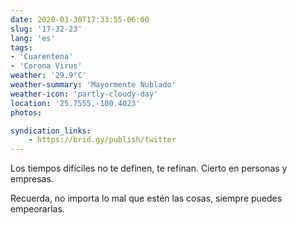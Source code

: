 ```yaml
---
date: 2020-03-30T17:33:55-06:00
slug: '17-32-23'
lang: 'es'
tags:
- 'Cuarentena'
- 'Corona Virus'
weather: '29.9°C'
weather-summary: 'Mayormente Nublado'
weather-icon: 'partly-cloudy-day'
location: '25.7555,-100.4023'
photos:

syndication_links:
    - https://brid.gy/publish/twitter
---
```

Los tiempos difíciles no te definen, te refinan. Cierto en personas y empresas.

Recuerda, no importa lo mal que estén las cosas, siempre puedes empeorarlas.

 
